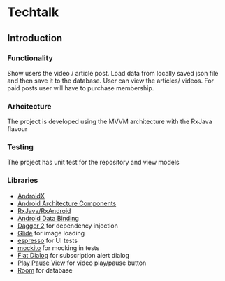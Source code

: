 # Techtalk

Introduction
-------------

### Functionality
Show users the video / article post. Load data from locally saved json file and then save it to the database. User can view the articles/ videos. For paid posts user will have to purchase membership.

### Arhcitecture
The project is developed using the MVVM architecture with the RxJava flavour

### Testing
The project has unit test for the repository and view models

### Libraries
* [AndroidX][androidx]
* [Android Architecture Components][arch]
* [RxJava/RxAndroid][rxJava]
* [Android Data Binding][data-binding]
* [Dagger 2][dagger2] for dependency injection
* [Glide][glide] for image loading
* [espresso][espresso] for UI tests
* [mockito][mockito] for mocking in tests
* [Flat Dialog][flatdialog] for subscription alert dialog
* [Play Pause View][playpause] for video play/pause button
* [Room][room-lib] for database



[androidx]: https://developer.android.com/jetpack/androidx
[rxJava]: https://github.com/ReactiveX/RxAndroid
[arch]: https://developer.android.com/arch
[data-binding]: https://developer.android.com/topic/libraries/data-binding/index.html
[espresso]: https://google.github.io/android-testing-support-library/docs/espresso/
[dagger2]: https://google.github.io/dagger
[glide]: https://github.com/bumptech/glide
[mockito]: http://site.mockito.org
[playpause]: https://github.com/OHoussein/android-material-play-pause-view
[room-lib]: https://developer.android.com/training/data-storage/room
[flatdialog]: https://github.com/mejdi14/Flat-Dialog-Android
